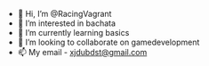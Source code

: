 - 👋 Hi, I’m @RacingVagrant
- 👀 I’m interested in bachata
- 🌱 I’m currently learning basics
- 💞️ I’m looking to collaborate on gamedevelopment
- 📫 My email - xjdubdst@gmail.com

<!---
RacingVagrant/RacingVagrant is a ✨ special ✨ repository because its `README.md` (this file) appears on your GitHub profile.
You can click the Preview link to take a look at your changes.
--->
